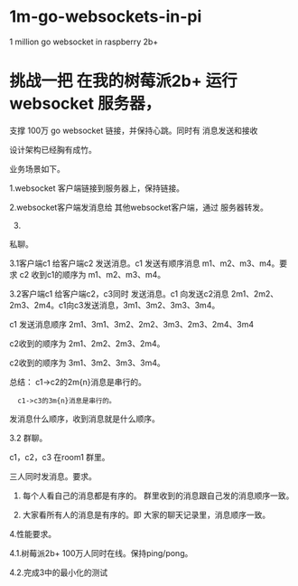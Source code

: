 # 1m-go-websockets-in-pi
1 million go websocket in raspberry 2b+

# 挑战一把 在我的树莓派2b+ 运行websocket 服务器，

支撑 100万 go websocket 链接，并保持心跳。同时有 消息发送和接收

设计架构已经胸有成竹。

业务场景如下。

1.websocket 客户端链接到服务器上，保持链接。

2.websocket客户端发消息给 其他websocket客户端，通过 服务器转发。

3.
私聊。

3.1客户端c1 给客户端c2 发送消息。c1 发送有顺序消息 m1、m2、m3、m4。要求 c2 收到c1的顺序为  m1、m2、m3、m4。

   3.2客户端c1 给客户端c2，c3同时 发送消息。c1 向发送c2消息  2m1、2m2、2m3、2m4。c1向c3发送消息，3m1、3m2、3m3、3m4。

   c1 发送消息顺序 2m1、3m1、3m2、2m2、3m3、2m3、2m4、3m4

   c2收到的顺序为 2m1、2m2、2m3、2m4。

   c2收到的顺序为 3m1、3m2、3m3、3m4。

总结： c1->c2的2m{n}消息是串行的。

      c1->c3的3m{n}消息是串行的。

 发消息什么顺序，收到消息就是什么顺序。


3.2 群聊。

c1，c2，c3 在room1 群里。

三人同时发消息。要求。

1. 每个人看自己的消息都是有序的。 群里收到的消息跟自己发的消息顺序一致。

2. 大家看所有人的消息是有序的。即 大家的聊天记录里，消息顺序一致。


4.性能要求。

4.1.树莓派2b+ 100万人同时在线。保持ping/pong。

4.2.完成3中的最小化的测试
 
